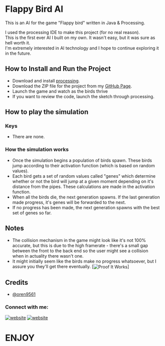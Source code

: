 
# Flappy Bird AI

This is an AI for the game "Flappy bird" written in Java & Processing.  

I used the processing IDE to make this project (for no real reason).  
This is the first ever AI I built on my own. It wasn't easy, but it was sure as hell worth it.  
I'm extremely interested in AI technology and I hope to continue exploring it in the future.


## How to Install and Run the Project

* Download and install [processing](https://processing.org/download).
* Download the ZIP file for the project from my [GitHub Page](https://github.com/oren9561/Flappy-Bird-AI).  
* Launch the game and watch as the birds thrive
* If you want to review the code, launch the sketch through processing.

## How to play the simulation
### Keys

* There are none.

### How the simulation works

* Once the simulation begins a population of birds spawn. These birds jump according to their activation function (which is based on random values).
* Each bird gets a set of random values called "genes" which determine whether or not the bird will jump at a given moment depending on it's distance from the pipes. These calculations are made in the activation function.
* When all the birds die, the next generation spawns. If the last generation made progress, it's genes will be forwarded to the next.
* If no progress has been made, the next generation spawns with the best set of genes so far.

## Notes
* The collision mechanism in the game might look like it's not 100% accurate, but this is due to the high framerate - there's a small gap between the front to the back end so the user might see a collision when in actuality there wasn't one.
* It might initially seem like the birds make no progress whatsoever, but I assure you they'll get there eventually.
[<img align="Center" alt="Proof It Works" src="https://i.gyazo.com/9b4fa920eefacb905577905810c33fee.png"/>]

## Credits

- [@oren9561](https://github.com/oren9561)

### Connect with me:

[![website](https://i.gyazo.com/7c244728088109ecda95a87017e30012.png)](https://www.linkedin.com/in/oren9561/)
[![website](https://i.gyazo.com/01810428375ef3b58190c80979bda9a9.png)](https://github.com/oren9561)


# **ENJOY**